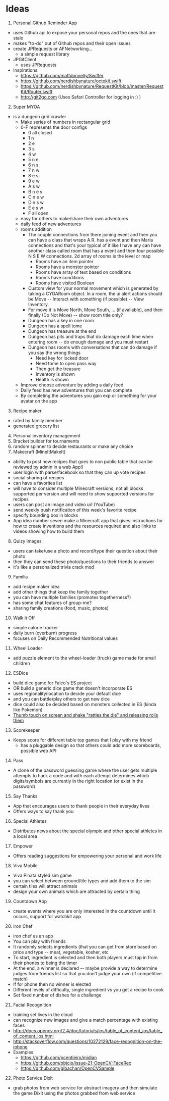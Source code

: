 # Ideas

1. Personal Github Reminder App
  - uses Github api to expose your personal repos and the ones that are stale
  - makes "to-do" out of Github repos and their open issues
  - create JPRequests or AFNetworking...
    - a simple request library
  - JPGitClient
    - uses JPRequests
  - Inspirations:
    - https://github.com/mattdonnelly/Swifter
    - https://github.com/nerdishbynature/octokit.swift
    - https://github.com/nerdishbynature/RequestKit/blob/master/RequestKit/Router.swift
    - http://git2go.com (Uses Safari Controller for logging in :) )
2. Super MYOA
  - is a dungeon grid crawler
    - Make series of numbers in rectangular grid
    - 0-F represents the door configs
      - 0 all closed
      - 1 n
      - 2 e
      - 3 s
      - 4 w
      - 5 n e
      - 6 n s 
      - 7 n w 
      - 8 e s
      - 9 e w
      - A s w
      - B n e s
      - C n e w
      - D n s w 
      - E e s w
      - F all open
    - easy for others to make/share their own adventures
    - daily feed of new adventures
    - rooms addition
      - The couple connections from there joining event and then you can have a class that wraps A.R. has a event and then Maria connections and that's your typical of it like I have any can have another class called room that has a event and then four possible N S E W connections. 2d array of rooms is the level or map
          - Rooms have an item pointer
          - Rooms have a monster pointer 
          - Rooms have array of text based on conditions
          - Rooms have conditions
          - Rooms have visited Boolean 
      - Custom view for your normal movement which is generated by taking a CYOARoom object. In a room, the ui alert actions should be Move -- Interact with something (if possible) -- View Inventory.
      - For move it is Move North, Move South, ... (if available), and then finally   (Do Not Move) -- show room title only?
      - Dungeon has a key in one room
      - Dungeon has a spell tome
      - Dungeon has treasure at the end
      - Dungeon has pits and traps that do damage each time when entering room -- do enough damage and you must restart
      - Dungeon has rooms with conversations that can do damage if you say the wrong things
          - Need key for locked door
          - Need tome to open pass way 
          - Then get the treasure
          - Inventory is shown
          - Health is shown
    - Improve choose adventure by adding a daily feed
    - Daily feed has new adventures that you can complete
    - By completing the adventures you gain exp or something for your avatar on the app
3. Recipe maker
  - rated by family member
  - generated grocery list
4. Personal inventory management
5. Bracket builder for tournaments
6. random spinner to decide restaurants or make any choice
7. Makecraft (MineItMakeIt)
  - ability to post new recipes that goes to non public table that can be reviewed by admin in a web App!l
  - user login with parse/facebook so that they can up vote recipes
  - social sharing of recipes
  - can have a favorites list
  - will have to consider multiple Minecraft versions, not all blocks supported per version and will need to show supported versions for recipes
  - users can post an image and video url (YouTube)
  - send weekly push notification of this week's favorite recipe
  - specify bounding box in blocks
  - App idea number seven make a Minecraft app that gives instructions for how to create inventions and the resources required and also links to videos showing how to build them
8. Quizy Images
  - users can take/use a photo and record/type their question about their photo
  - then they can send these photo/questions to their friends to answer
  - it's like a personalized trivia crack mod
9. Familia
  - add recipe maker idea
  - add other things that keep the family together
  - you can have multiple families (promotes togetherness?)
  - has some chat features of group-me?
  - sharing family creations (food, music, photos)
10. Walk it Off
  - simple calorie tracker
  - daily burn (overburn) progress
  - focuses on Daily Recommended Nutritional values
11. Wheel Loader
  - add puzzle element to the wheel-loader (truck) game made for small children
12. ESDice
  - build dice game for Falco's ES project
  - OR build a generic dice game that doesn't incorporate ES
  - uses regionality/location to decide your default dice
  - and you can battle/play others to get new dice
  - dice could also be decided based on monsters collected in ES (kinda like Pokemon)
  - [Thumb touch on screen and shake "rattles the die" and releasing rolls them](http://youtu.be/wsmMOJj6ETo)
13. Scorekeeper
  - Keeps score for different table top games that I play with my friend
    - has a pluggable design so that others could add more scoreboards, possible web API
14. Pass
  - A clone of the password guessing game where the user gets multiple attempts to hack a code and with each attempt determines which digits/symbols are currently in the right location (or exist in the password)
15. Say Thanks
  - App that encourages users to thank people in their everyday lives
  - Offers ways to say thank you
16. Special Athletes
  - Distributes news about the special olympic and other special athletes in a local area
17. Empower
  - Offers reading suggestions for empowering your personal and work life
18. Viva Mobile
  - Viva Pinata styled sim game
  - you can select between ground/tile types and add them to the sim
  - certain tiles will attract animals
  - design your own animals which are attracted by certain thing
19. Countdown App
  - create events where you are only interested in the countdown until it occurs, support for watchkit app
20. Iron Chef
  - iron chef as an app
  - You can play with friends
  - It randomly selects ingredients (that you can get from store based on price and type -- meat, vegetable, kosher, etc
  - To start, ingredient is selected and then both players must tap in from their phones to being the timer
  - At the end, a winner is declared -- maybe provide a way to determine judges from friends list so that you don't judge your own (if competitive match)
  - If for phone then no winner is elected
  - Different levels of difficulty, single ingredient vs you get a recipe to cook
  - Set fixed number of dishes for a challenge
21. Facial Recognition
  - training set lives in the cloud
  - can recognize new images and give a match percentage with existing faces
  - http://docs.opencv.org/2.4/doc/tutorials/ios/table_of_content_ios/table_of_content_ios.html
  - http://stackoverflow.com/questions/10272129/face-recognition-on-the-iphone
  - Examples:
    - https://github.com/pcentieiro/midian 
    - https://github.com/objcio/issue-21-OpenCV-FaceRec
    - https://github.com/gibachan/OpenCVSample
22. Photo Service Dixit
  - grab photos from web service for abstract imagery and then simulate the game Dixit using the photos grabbed from web service
